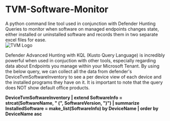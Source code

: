 # TVM-Software-Monitor
A python command line tool used in conjunction with Defender Hunting Queries to monitor when software on managed endpoints changes state, either installed or uninstalled software and records them in two separate excel files for ease.  
![TVM Logo](https://github.com/user-attachments/assets/8584340c-2367-45cf-8bd9-d0462775f4bb)


Defender Advanced Hunting with KQL (Kusto Query Language) is incredibly powerful when used in conjuction with other tools, especially regarding data about Endpoints you manage within your Microsoft Tenant. 
By using the below query, we can collect all the data from defender's DeviceTvmSoftwareInventory to see a per device view of each device and the installed programs they have on it. It is important to note that the query does NOT show default office products.

**DeviceTvmSoftwareInventory
| extend SoftwareInfo = strcat(SoftwareName, " (", SoftwareVersion, ")")
| summarize InstalledSoftware = make_list(SoftwareInfo) by DeviceName
| order by DeviceName asc**

